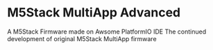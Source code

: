 # M5Stack MultiApp Advanced
A M5Stack Firmware made on Awsome PlatformIO IDE
The continued development of original M5Stack MultiApp firmware

